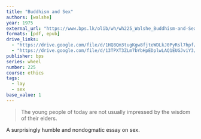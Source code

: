 ```yaml
---
title: "Buddhism and Sex"
authors: [walshe]
year: 1975
external_url: "https://www.bps.lk/olib/wh/wh225_Walshe_Buddhism-and-Sex.html"
formats: [pdf, epub]
drive_links:
  - "https://drive.google.com/file/d/1HQ8Qm3tugKgw8fjteWDLkJ0PyRsl7hpf/view?usp=drivesdk"
  - "https://drive.google.com/file/d/13TPXT3ZLm7bYbHpEDplwLAQ1EUGJviY3/view?usp=drivesdk"
publisher: bps
series: wheel
number: 225
course: ethics
tags: 
  - lay
  - sex
base_value: 1
---
```


> The young people of today are not usually impressed by the wisdom of their elders.

A surprisingly humble and nondogmatic essay on sex.
